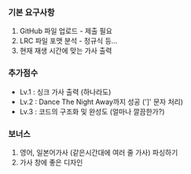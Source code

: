 ### 기본 요구사항
1. GitHub 파일 업로드 - 제출 필요
2. LRC 파일 포맷 분석 - 정규식 등...
3. 현재 재생 시간에 맞는 가사 출력

### 추가점수
* Lv.1 : 싱크 가사 출력 (하나라도)
* Lv.2 : Dance The Night Away까지 성공 (']' 문자 처리)
* Lv.3 : 코드의 구조화 및 완성도 (얼마나 깔끔한가?)

### 보너스
1. 영어, 일본어가사 (같은시간대에 여러 줄 가사) 파싱하기
2. 가사 창에 좋은 디자인
